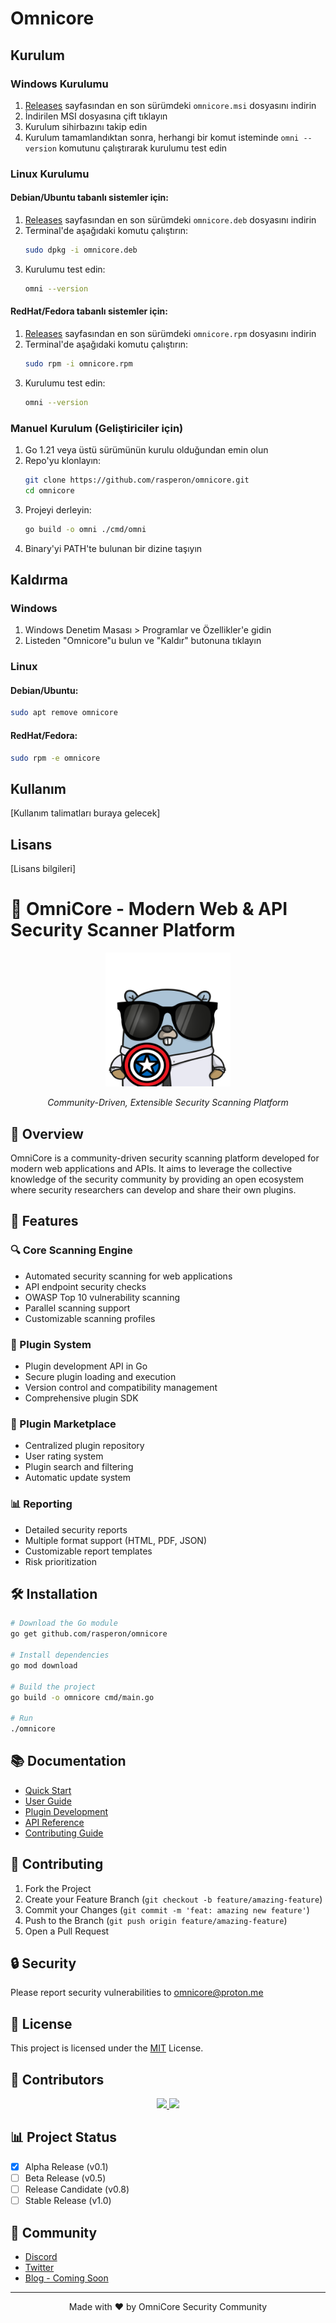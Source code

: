 # Omnicore

## Kurulum

### Windows Kurulumu

1. [Releases](https://github.com/rasperon/omnicore/releases) sayfasından en son sürümdeki `omnicore.msi` dosyasını indirin
2. İndirilen MSI dosyasına çift tıklayın
3. Kurulum sihirbazını takip edin
4. Kurulum tamamlandıktan sonra, herhangi bir komut isteminde `omni --version` komutunu çalıştırarak kurulumu test edin

### Linux Kurulumu

#### Debian/Ubuntu tabanlı sistemler için:
1. [Releases](https://github.com/rasperon/omnicore/releases) sayfasından en son sürümdeki `omnicore.deb` dosyasını indirin
2. Terminal'de aşağıdaki komutu çalıştırın:
   ```bash
   sudo dpkg -i omnicore.deb
   ```
3. Kurulumu test edin:
   ```bash
   omni --version
   ```

#### RedHat/Fedora tabanlı sistemler için:
1. [Releases](https://github.com/rasperon/omnicore/releases) sayfasından en son sürümdeki `omnicore.rpm` dosyasını indirin
2. Terminal'de aşağıdaki komutu çalıştırın:
   ```bash
   sudo rpm -i omnicore.rpm
   ```
3. Kurulumu test edin:
   ```bash
   omni --version
   ```

### Manuel Kurulum (Geliştiriciler için)

1. Go 1.21 veya üstü sürümünün kurulu olduğundan emin olun
2. Repo'yu klonlayın:
   ```bash
   git clone https://github.com/rasperon/omnicore.git
   cd omnicore
   ```
3. Projeyi derleyin:
   ```bash
   go build -o omni ./cmd/omni
   ```
4. Binary'yi PATH'te bulunan bir dizine taşıyın

## Kaldırma

### Windows
1. Windows Denetim Masası > Programlar ve Özellikler'e gidin
2. Listeden "Omnicore"u bulun ve "Kaldır" butonuna tıklayın

### Linux

#### Debian/Ubuntu:
```bash
sudo apt remove omnicore
```

#### RedHat/Fedora:
```bash
sudo rpm -e omnicore
```

## Kullanım

[Kullanım talimatları buraya gelecek]

## Lisans

[Lisans bilgileri] 

# 🚀️ OmniCore - Modern Web & API Security Scanner Platform

<div align="center">
    <img src="assets/logo.png" alt="OmniCore Logo" width="200">
    <p><em>Community-Driven, Extensible Security Scanning Platform</em></p>
</div>

## 🌟 Overview

OmniCore is a community-driven security scanning platform developed for modern web applications and APIs. It aims to leverage the collective knowledge of the security community by providing an open ecosystem where security researchers can develop and share their own plugins.

## 🚀 Features

### 🔍 Core Scanning Engine
- Automated security scanning for web applications
- API endpoint security checks
- OWASP Top 10 vulnerability scanning
- Parallel scanning support
- Customizable scanning profiles

### 🔌 Plugin System
- Plugin development API in Go
- Secure plugin loading and execution
- Version control and compatibility management
- Comprehensive plugin SDK

### 🏪 Plugin Marketplace
- Centralized plugin repository
- User rating system
- Plugin search and filtering
- Automatic update system

### 📊 Reporting
- Detailed security reports
- Multiple format support (HTML, PDF, JSON)
- Customizable report templates
- Risk prioritization

## 🛠️ Installation

```bash
# Download the Go module
go get github.com/rasperon/omnicore

# Install dependencies
go mod download

# Build the project
go build -o omnicore cmd/main.go

# Run
./omnicore
```

## 📚 Documentation

- [Quick Start](docs/quickstart.md)
- [User Guide](docs/user-guide.md)
- [Plugin Development](docs/plugin-development.md)
- [API Reference](docs/api-reference.md)
- [Contributing Guide](CONTRIBUTING.md)

## 🤝 Contributing

1. Fork the Project
2. Create your Feature Branch (`git checkout -b feature/amazing-feature`)
3. Commit your Changes (`git commit -m 'feat: amazing new feature'`)
4. Push to the Branch (`git push origin feature/amazing-feature`)
5. Open a Pull Request

## 🔒 Security

Please report security vulnerabilities to omnicore@proton.me

## 📜 License

This project is licensed under the [MIT](LICENSE) License.

## 🌟 Contributors

<div align="center">
    <a href="https://github.com/rasperon/omnicore/graphs/contributors">
        <img src="https://contributors-img.web.app/image?repo=rasperon/omnicore" />
        <img src="https://contributors-img.web.app/image?repo=resskok/chatting" />
    </a>
</div>

## 📊 Project Status

- [x] Alpha Release (v0.1)
- [ ] Beta Release (v0.5)
- [ ] Release Candidate (v0.8)
- [ ] Stable Release (v1.0)

## 🤝 Community

- [Discord](https://discord.gg/rWcEyWRMFc)
- [Twitter](https://twitter.com/rasperonc)
- [Blog - Coming Soon]()

---

<div align="center">
    <p>Made with ❤️ by OmniCore Security Community</p>
</div>